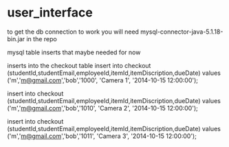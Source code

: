 user_interface
==============

to get the db connection to work you will need mysql-connector-java-5.1.18-bin.jar in the repo

mysql table inserts that maybe needed for now

inserts into the checkout table
insert into checkout (studentId,studentEmail,employeeId,itemId,itemDiscription,dueDate) values ('m','m@gmail.com','bob','1000', 'Camera 1', '2014-10-15 12:00:00');

insert into checkout (studentId,studentEmail,employeeId,itemId,itemDiscription,dueDate) values ('m','m@gmail.com','bob','1010', 'Camera 2', '2014-10-15 12:00:00');

insert into checkout (studentId,studentEmail,employeeId,itemId,itemDiscription,dueDate) values ('m','m@gmail.com','bob','1011', 'Camera 3', '2014-10-15 12:00:00');
